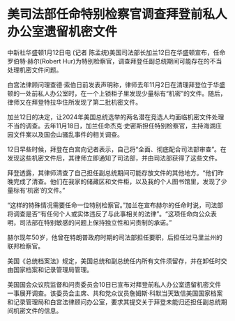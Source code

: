# 美司法部任命特别检察官调查拜登前私人办公室遗留机密文件

中新社华盛顿1月12日电 (记者 陈孟统)美国司法部长加兰12日在华盛顿宣布，任命罗伯特·赫尔(Robert
Hur)为特别检察官，调查拜登任副总统期间可能存在的不当处理机密文件问题。

白宫法律顾问理查德·索伯日前发表声明称，律师去年11月2日在清理拜登位于华盛顿的一处前私人办公室时，在一个上锁柜子里发现少量标有“机密”的文件。随后，律师又在拜登特拉华住所发现了第二批机密文件。

加兰12日的决定，让2024年美国总统选举的两名潜在竞选人均面临机密文件处理不当的调查。去年11月18日，加兰任命杰克·史密斯担任特别检察官，主持海湖庄园文件案以及国会山骚乱事件的相关调查。

12日早些时候，拜登在白宫向记者表示，自己将“全面、彻底配合司法部审查”。在发现这些机密文件后，其律师立即通知了司法部，并由司法部获得了这些文件。

拜登透露，其律师清查了自己担任副总统期间可能存放文件的其他地方。“他们昨晚完成了清查。他们在我家的储藏区和文件柜，以及我的个人图书馆里，发现了少量标有‘机密’的文件。”

“这样的特殊情况需要任命一位特别检察官。”加兰在宣布赫尔的任命时说，司法部将调查是否“有任何个人或实体违反了与此事相关的法律”。“这项任命向公众表明，司法部在特别敏感的问题上保持独立性和问责制的承诺。”

赫尔现年50岁，他曾在特朗普政府时期的司法部担任要职，后担任过马里兰州的联邦检察官。

美国《总统档案法》规定，美国总统和副总统任内所有文件须留存，并在卸任时交由国家档案和记录管理局管理。

美国国会众议院监督和问责委员会10日已宣布对拜登前私人办公室遗留机密文件一事展开调查。该委员会主席、共和党众议员詹姆斯·科默当天致信美国国家档案和记录管理局和白宫法律顾问办公室，要求其提交关于拜登未能归还担任副总统期间机密文件的信息。

